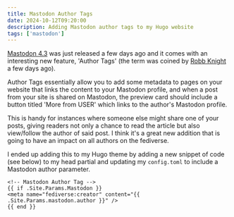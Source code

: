 ```yaml
---
title: Mastodon Author Tags
date: 2024-10-12T09:20:00
description: Adding Mastodon author tags to my Hugo website
tags: ['mastodon']
---
```


[Mastodon 4.3](https://blog.joinmastodon.org/2024/10/mastodon-4.3/) was just released a few days ago and it comes with an interesting new feature, 'Author Tags' (the term was coined by [Robb Knight](https://rknight.me/blog/setting-up-mastodon-author-tags/) a few days ago).

Author Tags essentially allow you to add some metadata to pages on your website that links the content to your Mastodon profile, and when a post from your site is shared on Mastodon, the preview card should include a button titled 'More from USER' which links to the author's Mastodon profile.

This is handy for instances where someone else might share one of your posts, giving readers not only a chance to read the article but also view/follow the author of said post. I think it's a great new addition that is going to have an impact on all authors on the fediverse.

I ended up adding this to my Hugo theme by adding a new snippet of code (see below) to my head partial and updating my `config.toml` to include a Mastodon author parameter.
```
<!-- Mastodon Author Tag -->
{{ if .Site.Params.Mastodon }}
<meta name="fediverse:creator" content="{{ .Site.Params.mastodon.author }}" />
{{ end }}
```